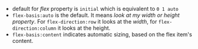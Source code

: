 - default for *flex* property is `initial` which is equivalent to `0 1 auto`
- `flex-basis:auto` is the default. It means *look at my width or height property*. For `flex-direction:row` it looks at the *width*, for `flex-direction:column` it looks at the height.
- `flex-basis:content` indicates automatic sizing, based on the flex item's content.